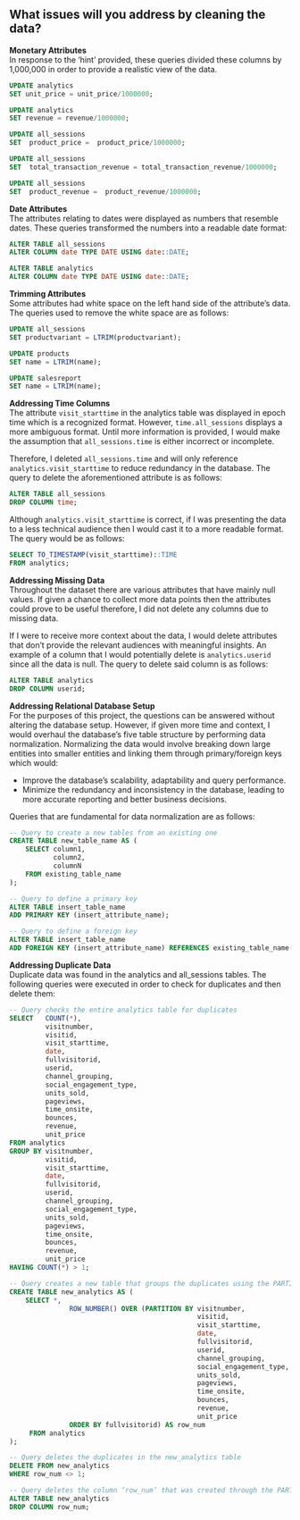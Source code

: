 ## What issues will you address by cleaning the data?

**Monetary Attributes** <br>
In response to the ‘hint’ provided, these queries divided these columns by 1,000,000 in order to provide a realistic view of the data.
```SQL
UPDATE analytics
SET unit_price = unit_price/1000000;
```
```SQL
UPDATE analytics 
SET revenue = revenue/1000000;
```
```SQL
UPDATE all_sessions
SET  product_price =  product_price/1000000;
```
```SQL
UPDATE all_sessions
SET  total_transaction_revenue = total_transaction_revenue/1000000;
```
```SQL
UPDATE all_sessions
SET  product_revenue =  product_revenue/1000000;
```

**Date Attributes** <br>
The attributes relating to dates were displayed as numbers that resemble dates. These queries transformed the numbers into a readable date format:
```SQL
ALTER TABLE all_sessions
ALTER COLUMN date TYPE DATE USING date::DATE;
```
```SQL
ALTER TABLE analytics
ALTER COLUMN date TYPE DATE USING date::DATE;
```
**Trimming Attributes** <br>
Some attributes had white space on the left hand side of the attribute’s data. The queries used to remove the white space are as follows: 
```SQL
UPDATE all_sessions
SET productvariant = LTRIM(productvariant);
```
```SQL
UPDATE products
SET name = LTRIM(name);
```
```SQL
UPDATE salesreport
SET name = LTRIM(name);
```
**Addressing Time Columns** <br>
The attribute `visit_starttime` in the analytics table was displayed in epoch time which is a recognized format. However, `time.all_sessions` displays a more ambiguous format. Until more information is provided, I would make the assumption that `all_sessions.time` is either incorrect or incomplete.

Therefore, I deleted `all_sessions.time` and will only reference `analytics.visit_starttime` to reduce redundancy in the database. The query to delete the aforementioned attribute is as follows:
```SQL
ALTER TABLE all_sessions
DROP COLUMN time;
```
Although `analytics.visit_starttime` is correct, if I was presenting the data to a less technical audience then I would cast it to a more readable format. The query would be as follows:
```SQL
SELECT TO_TIMESTAMP(visit_starttime)::TIME
FROM analytics;
```
**Addressing Missing Data** <br>
Throughout the dataset there are various attributes that have mainly null values. If given a chance to collect more data points then the attributes could prove to be useful therefore, I did not delete any columns due to missing data.

If I were to receive more context about the data, I would delete attributes that don’t provide the relevant audiences with meaningful insights. An example of a column that I would potentially delete is `analytics.userid` since all the data is null. The query to delete said column is as follows:
```SQL
ALTER TABLE analytics
DROP COLUMN userid;
```
**Addressing Relational Database Setup** <br>
For the purposes of this project, the questions can be answered without altering the database setup. However, if given more time and context, I would overhaul the database’s five table structure by performing data normalization. Normalizing the data would involve breaking down large entities into smaller entities and linking them through primary/foreign keys which would:
* Improve the database’s scalability, adaptability and query performance.
* Minimize the redundancy and inconsistency in the database, leading to more accurate reporting and better business decisions.

Queries that are fundamental for data normalization are as follows: 
```SQL
-- Query to create a new tables from an existing one
CREATE TABLE new_table_name AS (
    SELECT column1,
           column2,
           columnN 
    FROM existing_table_name
); 
```
```SQL
-- Query to define a primary key
ALTER TABLE insert_table_name
ADD PRIMARY KEY (insert_attribute_name);
```
```SQL
-- Query to define a foreign key
ALTER TABLE insert_table_name
ADD FOREIGN KEY (insert_attribute_name) REFERENCES existing_table_name(existing_table_primarykey);
```
**Addressing Duplicate Data** <br>
Duplicate data was found in the analytics and all_sessions tables. The following queries were executed in order to check for duplicates and then delete them:
```SQL
-- Query checks the entire analytics table for duplicates
SELECT 	 COUNT(*), 
         visitnumber,
         visitid,
         visit_starttime,
         date,
         fullvisitorid,
         userid,
         channel_grouping,
         social_engagement_type,
         units_sold,
         pageviews,
         time_onsite,
         bounces,
         revenue,
         unit_price
FROM analytics
GROUP BY visitnumber, 
         visitid,
         visit_starttime,
         date,
         fullvisitorid,
         userid,
         channel_grouping,
         social_engagement_type,
         units_sold,
         pageviews,
         time_onsite,
         bounces,
         revenue,
         unit_price
HAVING COUNT(*) > 1;
```
```SQL
-- Query creates a new table that groups the duplicates using the PARTITION BY clause
CREATE TABLE new_analytics AS (
	SELECT *, 
               ROW_NUMBER() OVER (PARTITION BY visitnumber, 
                                               visitid, 
                                               visit_starttime, 
                                               date, 
                                               fullvisitorid, 
                                               userid, 
                                               channel_grouping, 
                                               social_engagement_type, 
                                               units_sold, 
                                               pageviews, 
                                               time_onsite, 
                                               bounces, 
                                               revenue, 
                                               unit_price									
               ORDER BY fullvisitorid) AS row_num					
	 FROM analytics
);
```
```SQL
-- Query deletes the duplicates in the new_analytics table
DELETE FROM new_analytics
WHERE row_num <> 1;
```
```SQL
-- Query deletes the column ‘row_num’ that was created through the PARTITION BY clause. This column is no longer needed once the duplicates have been deleted from the new table.
ALTER TABLE new_analytics
DROP COLUMN row_num;
```
